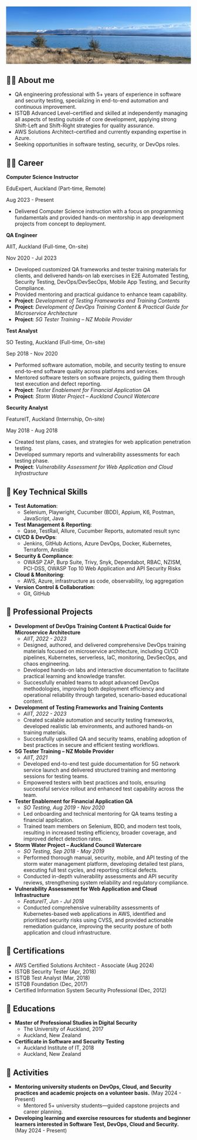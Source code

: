 ![bg](./edenk-bg.png)
## 🙋‍♂️ About me

- QA engineering professional with 5+ years of experience in software and security testing, specializing in end-to-end automation and continuous improvement.
- ISTQB Advanced Level–certified and skilled at independently managing all aspects of testing outside of core development, applying strong Shift-Left and Shift-Right strategies for quality assurance.
- AWS Solutions Architect–certified and currently expanding expertise in Azure.
- Seeking opportunities in software testing, security, or DevOps roles.

## 🏃‍♂️ Career

**Computer Science Instructor**

EduExpert, Auckland (Part-time, Remote)

Aug 2023 - Present

- Delivered Computer Science instruction with a focus on programming fundamentals and provided hands-on mentorship in app development projects from concept to deployment.

**QA Engineer**

AIIT, Auckland (Full-time, On-site)

Nov 2020 - Jul 2023

- Developed customized QA frameworks and tester training materials for clients, and delivered hands-on lab exercises in E2E Automated Testing, Security Testing, DevOps/DevSecOps, Mobile App Testing, and Security Compliance.
- Provided mentoring and practical guidance to enhance team capability.
- **Project**: *Development of Testing Frameworks and Training Contents*
- **Project**: *Development of DevOps Training Content & Practical Guide for Microservice Architecture*
- **Project**: *5G Tester Training – NZ Mobile Provider*

**Test Analyst**

SO Testing, Auckland (Full-time, On-site)

Sep 2018 - Nov 2020

- Performed software automation, mobile, and security testing to ensure end-to-end software quality across platforms and services.
- Mentored software testers on software projects, guiding them through test execution and defect reporting.
- **Project**: *Tester Enablement for Financial Application QA*
- **Project**: *Storm Water Project – Auckland Council Watercare*

**Security Analyst**

FeatureIT, Auckland (Internship, On-site)

May 2018 - Aug 2018

- Created test plans, cases, and strategies for web application penetration testing.
- Developed summary reports and vulnerability assessments for each testing phase.
- **Project**: *Vulnerability Assessment for Web Application and Cloud Infrastructure*

## 📝 Key Technical Skills

- **Test Automation**:
    - Selenium, Playwright, Cucumber (BDD), Appium, K6, Postman, JavaScript, Java
- **Test Management & Reporting**:
    - Qase, TestRail, Allure, Cucumber Reports, automated result sync
- **CI/CD & DevOps**:
    - Jenkins, GitHub Actions, Azure DevOps, Docker, Kubernetes, Terraform, Ansible
- **Security & Compliance**:
    - OWASP ZAP, Burp Suite, Trivy, Snyk, Dependabot, RBAC, NZISM, PCI-DSS, OWASP Top 10 Web Application and API Security Risks
- **Cloud & Monitoring**:
    - AWS, Azure, infrastructure as code, observability, log aggregation
- **Version Control & Collaboration**:
    - Git, GitHub

## 📝 Professional Projects

- **Development of DevOps Training Content & Practical Guide for Microservice Architecture**
    - *AIIT, 2022 - 2023*
    - Designed, authored, and delivered comprehensive DevOps training materials focused on microservice architecture, including CI/CD pipelines, Kubernetes, serverless, IaC, monitoring, DevSecOps, and chaos engineering.
    - Developed hands-on labs and interactive documentation to facilitate practical learning and knowledge transfer.
    - Successfully enabled teams to adopt advanced DevOps methodologies, improving both deployment efficiency and operational reliability through targeted, scenario-based educational content.
- **Development of Testing Frameworks and Training Contents**
    - *AIIT, 2022 - 2023*
    - Created scalable automation and security testing frameworks, developed realistic lab environments, and authored hands-on training materials.
    - Successfully upskilled QA and security teams, enabling adoption of best practices in secure and efficient testing workflows.
- **5G Tester Training – NZ Mobile Provider**
    - *AIIT, 2021*
    - Developed end-to-end test guide documentation for 5G network service launch and delivered structured training and mentoring sessions for testing teams.
    - Empowered testers with best practices and tools, ensuring successful service rollout and enhanced test capability across the team.
- **Tester Enablement for Financial Application QA**
    - *SO Testing, Aug 2019 - Nov 2020*
    - Led onboarding and technical mentoring for QA teams testing a financial application.
    - Trained team members on Selenium, BDD, and modern test tools, resulting in increased testing efficiency, broader coverage, and improved defect detection rates.
- **Storm Water Project – Auckland Council Watercare**
    - *SO Testing, Sep 2018 - May 2019*
    - Performed thorough manual, security, mobile, and API testing of the storm water management platform, developing detailed test plans, executing full test cycles, and reporting critical defects.
    - Conducted in-depth vulnerability assessments and API security reviews, strengthening system reliability and regulatory compliance.
- **Vulnerability Assessment for Web Application and Cloud Infrastructure**
    - *FeatureIT, Jun - Jul 2018*
    - Conducted comprehensive vulnerability assessments of Kubernetes-based web applications in AWS, identified and prioritized security risks using CVSS, and provided actionable remediation guidance, improving the security posture of both application and cloud infrastructure.

## 🏅 Certifications

- AWS Certified Solutions Architect - Associate (Aug 2024)
- ISTQB Security Tester (Apr, 2018)
- ISTQB Test Analyst (Mar, 2018)
- ISTQB Foundation (Dec, 2017)
- Certified Information System Security Professional (Dec, 2012)

## 📖 Educations

- **Master of Professional Studies in Digital Security**
    - The University of Auckland, 2017
    - Auckland, New Zealand
- **Certificate in Software and Security Testing**
    - Auckland Institute of IT, 2018
    - Auckland, New Zealand

## 🎒 Activities

- **Mentoring university students on DevOps, Cloud, and Security practices and academic projects on a volunteer basis.** (May 2024 - Present)
    - Mentored 5+ university students—guided capstone projects and career planning.
- **Developing learning and exercise resources for students and beginner learners interested in Software Test, DevOps, Cloud and Security.** (May 2024 - Present)
